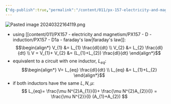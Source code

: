 ```yaml
---
{"dg-publish":true,"permalink":"/content/011/px-157-electricity-and-magnetism/px-157-d-induction/px-157-d3d-inductors-in-series/","created":"2024-10-01T18:27:10.250+01:00","updated":"2024-11-26T20:10:57.570+00:00"}
---
```


![Pasted image 20240322164119.png](/img/user/pics/Pasted%20image%2020240322164119.png)
- using [[content/011/PX157 - electricity and magnetism/PX157 - D - induction/PX157 - D1a - faraday's law\|faraday's law]]:
$$\begin{align*}
		V_{1} &= L_{1} \frac{dI}{dt} \\
		V_{2} &= L_{2} \frac{dI}{dt} \\
		V = V_{1}+ V_{2} &= (L_{1}+L_{2}) \frac{dI}{dt}
	\end{align*}$$
- equivalent to a circuit with one inductor, $L_{eq}:$
$$\begin{align*}
		V= L_{eq} \frac{dI}{dt} \\
		L_{eq} &= L_{1}+L_{2}
	\end{align*}$$
- if both inductors have the same $L,N,\mu:$
$$
L_{eq}= \frac{\mu N^{2}A_{1}}{l}+ \frac{\mu N^{2}A_{2}}{l} = \frac{\mu N^{2}}{l} (A_{1}+A_{2})
$$

